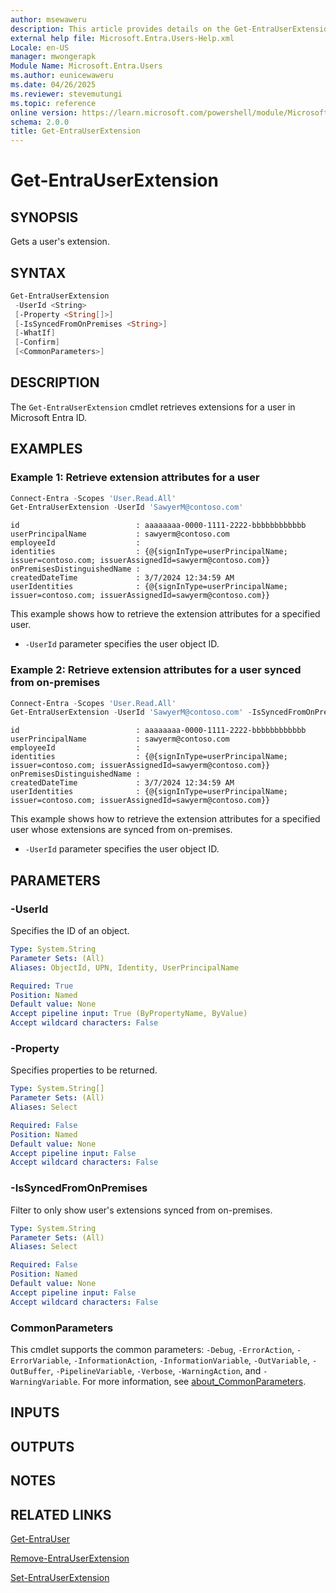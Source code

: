```yaml
---
author: msewaweru
description: This article provides details on the Get-EntraUserExtension command.
external help file: Microsoft.Entra.Users-Help.xml
Locale: en-US
manager: mwongerapk
Module Name: Microsoft.Entra.Users
ms.author: eunicewaweru
ms.date: 04/26/2025
ms.reviewer: stevemutungi
ms.topic: reference
online version: https://learn.microsoft.com/powershell/module/Microsoft.Entra.Users/Get-EntraUserExtension
schema: 2.0.0
title: Get-EntraUserExtension
---
```


# Get-EntraUserExtension

## SYNOPSIS

Gets a user's extension.

## SYNTAX

```powershell
Get-EntraUserExtension
 -UserId <String>
 [-Property <String[]>]
 [-IsSyncedFromOnPremises <String>]
 [-WhatIf]
 [-Confirm]
 [<CommonParameters>]
```

## DESCRIPTION

The `Get-EntraUserExtension` cmdlet retrieves extensions for a user in Microsoft Entra ID.

## EXAMPLES

### Example 1: Retrieve extension attributes for a user

```powershell
Connect-Entra -Scopes 'User.Read.All'
Get-EntraUserExtension -UserId 'SawyerM@contoso.com'
```

```Output
id                          : aaaaaaaa-0000-1111-2222-bbbbbbbbbbbb
userPrincipalName           : sawyerm@contoso.com
employeeId                  :
identities                  : {@{signInType=userPrincipalName; issuer=contoso.com; issuerAssignedId=sawyerm@contoso.com}}
onPremisesDistinguishedName :
createdDateTime             : 3/7/2024 12:34:59 AM
userIdentities              : {@{signInType=userPrincipalName; issuer=contoso.com; issuerAssignedId=sawyerm@contoso.com}}
```

This example shows how to retrieve the extension attributes for a specified user.

- `-UserId` parameter specifies the user object ID.

### Example 2: Retrieve extension attributes for a user synced from on-premises

```powershell
Connect-Entra -Scopes 'User.Read.All'
Get-EntraUserExtension -UserId 'SawyerM@contoso.com' -IsSyncedFromOnPremises $true
```

```Output
id                          : aaaaaaaa-0000-1111-2222-bbbbbbbbbbbb
userPrincipalName           : sawyerm@contoso.com
employeeId                  :
identities                  : {@{signInType=userPrincipalName; issuer=contoso.com; issuerAssignedId=sawyerm@contoso.com}}
onPremisesDistinguishedName :
createdDateTime             : 3/7/2024 12:34:59 AM
userIdentities              : {@{signInType=userPrincipalName; issuer=contoso.com; issuerAssignedId=sawyerm@contoso.com}}
```

This example shows how to retrieve the extension attributes for a specified user whose extensions are synced from on-premises.

- `-UserId` parameter specifies the user object ID.

## PARAMETERS

### -UserId

Specifies the ID of an object.

```yaml
Type: System.String
Parameter Sets: (All)
Aliases: ObjectId, UPN, Identity, UserPrincipalName

Required: True
Position: Named
Default value: None
Accept pipeline input: True (ByPropertyName, ByValue)
Accept wildcard characters: False
```

### -Property

Specifies properties to be returned.

```yaml
Type: System.String[]
Parameter Sets: (All)
Aliases: Select

Required: False
Position: Named
Default value: None
Accept pipeline input: False
Accept wildcard characters: False
```

### -IsSyncedFromOnPremises

Filter to only show user's extensions synced from on-premises.

```yaml
Type: System.String
Parameter Sets: (All)
Aliases: Select

Required: False
Position: Named
Default value: None
Accept pipeline input: False
Accept wildcard characters: False
```

### CommonParameters

This cmdlet supports the common parameters: `-Debug`, `-ErrorAction`, `-ErrorVariable`, `-InformationAction`, `-InformationVariable`, `-OutVariable`, `-OutBuffer`, `-PipelineVariable`, `-Verbose`, `-WarningAction`, and `-WarningVariable`. For more information, see [about_CommonParameters](https://go.microsoft.com/fwlink/?LinkID=113216).

## INPUTS

## OUTPUTS

## NOTES

## RELATED LINKS

[Get-EntraUser](Get-EntraUser.md)

[Remove-EntraUserExtension](Remove-EntraUserExtension.md)

[Set-EntraUserExtension](Set-EntraUserExtension.md)
